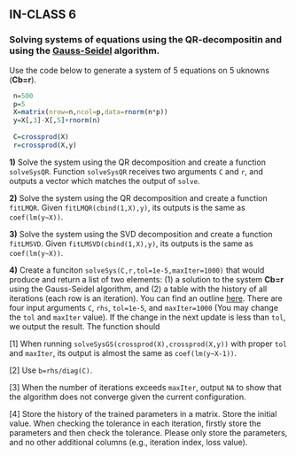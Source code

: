 ## IN-CLASS 6

### Solving systems of equations using the QR-decompositin and using the [Gauss-Seidel](https://github.com/gdlc/STAT_COMP/blob/master/HANDOUTS/GaussSeidel.md) algorithm.

Use the code below to generate a system of 5 equations on 5 uknowns (**Cb=r**).

```r
 n=500
 p=5
 X=matrix(nrow=n,ncol=p,data=rnorm(n*p))
 y=X[,3]-X[,5]+rnorm(n)
 
 C=crossprod(X)
 r=crossprod(X,y)

```

**1)** Solve the system using the QR decomposition and create a function `solveSysQR`. Function `solveSysQR` receives two arguments `C` and `r`, and outputs a vector which matches the output of `solve`.

**2)** Solve the system using the QR decomposition and create a function `fitLMQR`. Given `fitLMQR(cbind(1,X),y)`, its outputs is the same as `coef(lm(y~X))`.

**3)** Solve the system using the SVD decomposition and create a function `fitLMSVD`. Given `fitLMSVD(cbind(1,X),y)`, its outputs is the same as `coef(lm(y~X))`.

**4)** Create a funciton `solveSys(C,r,tol=1e-5,maxIter=1000)` that would produce and return a list of two elements: (1) a solution to the system **Cb=r** using the Gauss-Seidel algorithm, and (2) a table with the history of all iterations (each row is an iteration). You can find an outline [here](https://github.com/gdlc/STAT_COMP/blob/master/HANDOUTS/GaussSeidel.md). There are four input arguments `C`, `rhs`, `tol=1e-5`, and `maxIter=1000` (You may change the `tol` and `maxIter` value). If the change in the next update is less than `tol`, we output the result. The function should

[1] When running `solveSysGS(crossprod(X),crossprod(X,y))` with proper `tol` and `maxIter`, its output is almost the same as `coef(lm(y~X-1))`. 

[2] Use `b=rhs/diag(C)`.

[3] When the number of iterations exceeds `maxIter`, output `NA` to show that the algorithm does not converge given the current configuration.

[4] Store the history of the trained parameters in a matrix. Store the initial value. When checking the tolerance in each iteration, firstly store the parameters and then check the tolerance. Please only store the parameters, and no other additional columns (e.g., iteration index, loss value).

